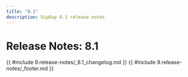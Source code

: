 ```yaml
---
title: "8.1"
description: DipDup 8.1 release notes
---
```


<!-- markdownlint-disable no-inline-html -->

# Release Notes: 8.1

{{ #include 9.release-notes/_8.1_changelog.md }}
{{ #include 9.release-notes/_footer.md }}
